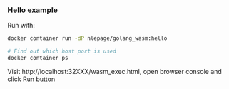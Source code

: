 ### Hello example

Run with:

```sh
docker container run -dP nlepage/golang_wasm:hello

# Find out which host port is used
docker container ps
```

Visit http://localhost:32XXX/wasm_exec.html, open browser console and click Run button
